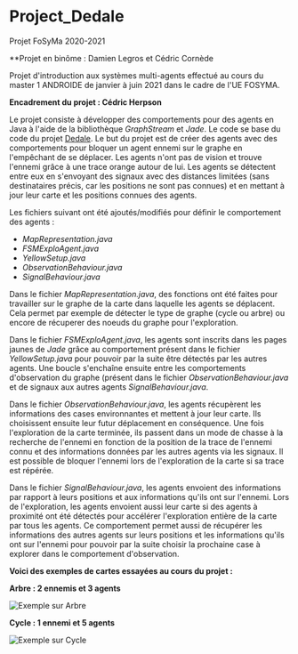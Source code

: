 # Project_Dedale

Projet FoSyMa 2020-2021

**Projet en binôme : Damien Legros et Cédric Cornède

Projet d'introduction aux systèmes multi-agents effectué au cours du master 1 ANDROIDE de janvier à juin 2021 dans le cadre de l'UE FOSYMA.

**Encadrement du projet : Cédric Herpson**

Le projet consiste à développer des comportements pour des agents en Java à l'aide de la bibliothèque _GraphStream_ et _Jade_.
Le code se base du code du projet [Dedale](dedale.gitlab.io/). Le but du projet est de créer des agents avec des comportements pour bloquer un agent ennemi sur le graphe en l'empêchant de se déplacer. Les agents n'ont pas de vision et trouve l'ennemi grâce à une trace orange autour de lui. Les agents se détectent entre eux en s'envoyant des signaux avec des distances limitées (sans destinataires précis, car les positions ne sont pas connues) et en mettant à jour leur carte et les positions connues des agents.

Les fichiers suivant ont été ajoutés/modifiés pour définir le comportement des agents :
- *MapRepresentation.java*
- *FSMExploAgent.java*
- *YellowSetup.java*
- *ObservationBehaviour.java*
- *SignalBehaviour.java*

Dans le fichier *MapRepresentation.java*, des fonctions ont été faites pour travailler sur le graphe de la carte dans laquelle les agents se déplacent. Cela permet par exemple de détecter le type de graphe (cycle ou arbre) ou encore de récuperer des noeuds du graphe pour l'exploration.

Dans le fichier *FSMExploAgent.java*, les agents sont inscrits dans les pages jaunes de _Jade_ grâce au comportement présent dans le fichier *YellowSetup.java* pour pouvoir par la suite être détectés par les autres agents. Une boucle s'enchaîne ensuite entre les comportements d'observation du graphe (présent dans le fichier *ObservationBehaviour.java* et de signaux aux autres agents *SignalBehaviour.java*.

Dans le fichier *ObservationBehaviour.java*, les agents récupèrent les informations des cases environnantes et mettent à jour leur carte. Ils choisissent ensuite leur futur déplacement en conséquence. Une fois l'exploration de la carte terminée, ils passent dans un mode de chasse à la recherche de l'ennemi en fonction de la position de la trace de l'ennemi connu et des informations données par les autres agents via les signaux. Il est possible de bloquer l'ennemi lors de l'exploration de la carte si sa trace est répérée.

Dans le fichier *SignalBehaviour.java*, les agents envoient des informations par rapport à leurs positions et aux informations qu'ils ont sur l'ennemi. Lors de l'exploration, les agents envoient aussi leur carte si des agents à proximité ont été détectés pour accélérer l'exploration entière de la carte par tous les agents. Ce comportement permet aussi de récupérer les informations des autres agents sur leurs positions et les informations qu'ils ont sur l'ennemi pour pouvoir par la suite choisir la prochaine case à explorer dans le comportement d'observation.

**Voici des exemples de cartes essayées au cours du projet :**

**Arbre : 2 ennemis et 3 agents**

![Exemple sur Arbre](https://github.com/DamienLegros/dedale-project/blob/main/arbre.gif?raw=true)

**Cycle : 1 ennemi et 5 agents**

![Exemple sur Cycle](https://github.com/DamienLegros/dedale-project/blob/main/cycle.gif?raw=true)
